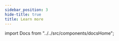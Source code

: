 ```yaml
---
sidebar_position: 3
hide-title: true
title: Learn more
---
```


import Docs from "../../src/components/docsHome";

<Docs />

